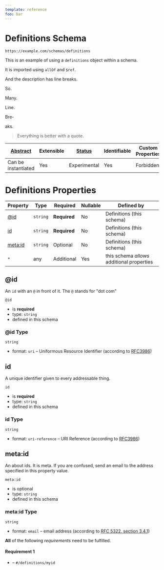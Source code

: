 ```yaml
---
template: reference
foo: bar
---
```


# Definitions Schema

```
https://example.com/schemas/definitions
```

This is an example of using a `definitions` object within a schema.

It is imported using `allOf` and `$ref`.

And the description has line breaks.

So.

Many.

Line.

Bre-

aks.

> Everything is better with a quote.


| [Abstract](../abstract.md) | Extensible | [Status](../status.md) | Identifiable | Custom Properties | Additional Properties | Defined In |
|----------------------------|------------|------------------------|--------------|-------------------|-----------------------|------------|
| Can be instantiated | Yes | Experimental | Yes | Forbidden | Permitted | [definitions.schema.json](definitions.schema.json) |

# Definitions Properties

| Property | Type | Required | Nullable | Defined by |
|----------|------|----------|----------|------------|
| [@id](#id) | `string` | **Required**  | No | Definitions (this schema) |
| [id](#id-1) | `string` | **Required**  | No | Definitions (this schema) |
| [meta:id](#metaid) | `string` | Optional  | No | Definitions (this schema) |
| `*` | any | Additional | Yes | this schema *allows* additional properties |

## @id

An `id` with an `@` in front of it. The `@` stands for "dot com"

`@id`

* is **required**
* type: `string`
* defined in this schema

### @id Type


`string`

* format: `uri` – Uniformous Resource Identifier (according to [RFC3986](http://tools.ietf.org/html/rfc3986))






## id

A unique identifier given to every addressable thing.

`id`

* is **required**
* type: `string`
* defined in this schema

### id Type


`string`

* format: `uri-reference` – URI Reference (according to [RFC3986](https://tools.ietf.org/html/rfc3986))






## meta:id

An about ids. It is meta. If you are confused, send an email to the address specified in this property value.

`meta:id`

* is optional
* type: `string`
* defined in this schema

### meta:id Type


`string`

* format: `email` – email address (according to [RFC 5322, section 3.4.1](https://tools.ietf.org/html/rfc5322))







**All** of the following *requirements* need to be fulfilled.


#### Requirement 1


* []() – `#/definitions/myid`

